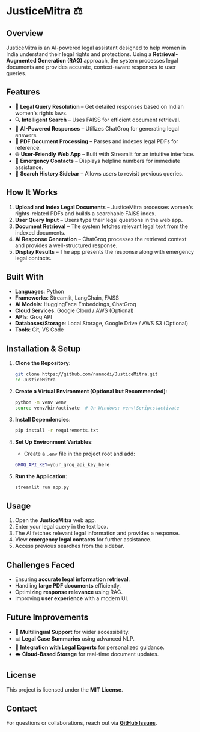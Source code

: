 # JusticeMitra ⚖️

## Overview
JusticeMitra is an AI-powered legal assistant designed to help women in India understand their legal rights and protections. Using a **Retrieval-Augmented Generation (RAG)** approach, the system processes legal documents and provides accurate, context-aware responses to user queries.

## Features
- 📖 **Legal Query Resolution** – Get detailed responses based on Indian women's rights laws.
- 🔍 **Intelligent Search** – Uses FAISS for efficient document retrieval.
- 🧠 **AI-Powered Responses** – Utilizes ChatGroq for generating legal answers.
- 📂 **PDF Document Processing** – Parses and indexes legal PDFs for reference.
- 🌐 **User-Friendly Web App** – Built with Streamlit for an intuitive interface.
- 📜 **Emergency Contacts** – Displays helpline numbers for immediate assistance.
- 📌 **Search History Sidebar** – Allows users to revisit previous queries.

## How It Works
1. **Upload and Index Legal Documents** – JusticeMitra processes women's rights-related PDFs and builds a searchable FAISS index.
2. **User Query Input** – Users type their legal questions in the web app.
3. **Document Retrieval** – The system fetches relevant legal text from the indexed documents.
4. **AI Response Generation** – ChatGroq processes the retrieved context and provides a well-structured response.
5. **Display Results** – The app presents the response along with emergency legal contacts.

## Built With
- **Languages**: Python
- **Frameworks**: Streamlit, LangChain, FAISS
- **AI Models**: HuggingFace Embeddings, ChatGroq
- **Cloud Services**: Google Cloud / AWS (Optional)
- **APIs**: Groq API
- **Databases/Storage**: Local Storage, Google Drive / AWS S3 (Optional)
- **Tools**: Git, VS Code

## Installation & Setup

1. **Clone the Repository**:
   ```sh
   git clone https://github.com/nanmodi/JusticeMitra.git
   cd JusticeMitra
   ```

2. **Create a Virtual Environment (Optional but Recommended)**:
   ```sh
   python -m venv venv
   source venv/bin/activate  # On Windows: venv\Scripts\activate
   ```

3. **Install Dependencies**:
   ```sh
   pip install -r requirements.txt
   ```

4. **Set Up Environment Variables**:
   - Create a `.env` file in the project root and add:
   ```sh
   GROQ_API_KEY=your_groq_api_key_here
   ```

5. **Run the Application**:
   ```sh
   streamlit run app.py
   ```

## Usage
1. Open the **JusticeMitra** web app.
2. Enter your legal query in the text box.
3. The AI fetches relevant legal information and provides a response.
4. View **emergency legal contacts** for further assistance.
5. Access previous searches from the sidebar.



## Challenges Faced
- Ensuring **accurate legal information retrieval**.
- Handling **large PDF documents** efficiently.
- Optimizing **response relevance** using RAG.
- Improving **user experience** with a modern UI.

## Future Improvements
- 📌 **Multilingual Support** for wider accessibility.
- 📊 **Legal Case Summaries** using advanced NLP.
- 🔗 **Integration with Legal Experts** for personalized guidance.
- ☁️ **Cloud-Based Storage** for real-time document updates.



## License
This project is licensed under the **MIT License**.

## Contact
For questions or collaborations, reach out via **[GitHub Issues](https://github.com/nanmodi/JusticeMitra/issues)**.
